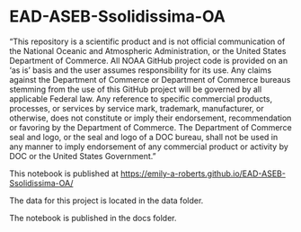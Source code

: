 # EAD-ASEB-Ssolidissima-OA

“This repository is a scientific product and is not official communication of the National Oceanic and
Atmospheric Administration, or the United States Department of Commerce. All NOAA GitHub project code is
provided on an ‘as is’ basis and the user assumes responsibility for its use. Any claims against the Department of
Commerce or Department of Commerce bureaus stemming from the use of this GitHub project will be governed
by all applicable Federal law. Any reference to specific commercial products, processes, or services by service
mark, trademark, manufacturer, or otherwise, does not constitute or imply their endorsement, recommendation or
favoring by the Department of Commerce. The Department of Commerce seal and logo, or the seal and logo of a
DOC bureau, shall not be used in any manner to imply endorsement of any commercial product or activity by
DOC or the United States Government.”


This notebook is published at https://emily-a-roberts.github.io/EAD-ASEB-Ssolidissima-OA/

The data for this project is located in the data folder.

The notebook is published in the docs folder. 
